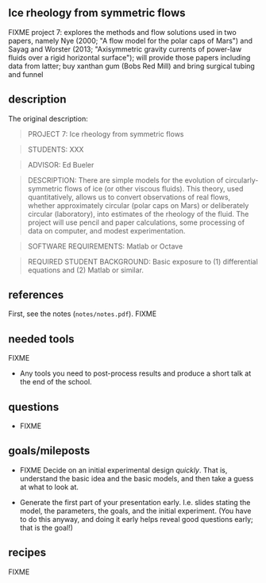 
Ice rheology from symmetric flows
---------------------------------

FIXME project 7:   explores the methods and flow solutions used in two papers, namely Nye (2000; "A flow model for the polar caps of Mars") and Sayag and Worster (2013; "Axisymmetric gravity currents of power-law fluids over a rigid horizontal surface");  will provide those papers including data from latter; buy xanthan gum (Bobs Red Mill) and bring surgical tubing and funnel

description
-----------

The original description:

> PROJECT 7:  Ice rheology from symmetric flows

> STUDENTS: XXX

> ADVISOR: Ed Bueler

> DESCRIPTION:  There are simple models for the evolution of circularly-symmetric flows of ice (or other viscous fluids).  This theory, used quantitatively, allows us to convert observations of real flows, whether approximately circular (polar caps on Mars) or deliberately circular (laboratory), into estimates of the rheology of the fluid.  The project will use pencil and paper calculations, some processing of data on computer, and modest experimentation.

> SOFTWARE REQUIREMENTS: Matlab or Octave

> REQUIRED STUDENT BACKGROUND: Basic exposure to (1) differential equations and (2) Matlab or similar.


references
----------

First, see the notes (`notes/notes.pdf`).  FIXME


needed tools
------------

FIXME

* Any tools you need to post-process results and produce a short talk at the end of the school.


questions
---------

* FIXME

goals/mileposts
---------------

* FIXME Decide on an initial experimental design _quickly_.  That is, understand the basic idea and the basic models, and then take a guess at what to look at.

* Generate the first part of your presentation early.  I.e. slides stating the model, the parameters, the goals, and the initial experiment.  (You have to do this anyway, and doing it early helps reveal good questions early; that is the goal!)


recipes
-------

FIXME
